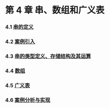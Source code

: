 # 第 4 章 串、数组和广义表

### 4.1 [串的定义](4-1%20串的定义)

### 4.2 [案例引入](4-2%20案例引入)

### 4.3 [串的类型定义、存储结构及其运算](4-3%20串的类型定义、存储结构及其运算)

### 4.4 [数组](4-4%20数组)

### 4.5 [广义表](4-5%20广义表)

### 4.6 [案例分析与实现](4-6%20案例分析与实现)

